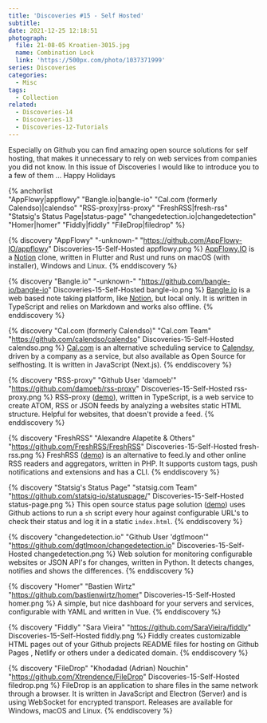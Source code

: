 ```yaml
---
title: 'Discoveries #15 - Self Hosted'
subtitle:
date: 2021-12-25 12:18:51
photograph:
  file: 21-08-05 Kroatien-3015.jpg
  name: Combination Lock
  link: 'https://500px.com/photo/1037371999'
series: Discoveries
categories:
  - Misc
tags:
  - Collection
related:
  - Discoveries-14
  - Discoveries-13
  - Discoveries-12-Tutorials
---
```


Especially on Github you can find amazing open source solutions for self hosting, that makes it unnecessary to rely on web services from companies you did not know. In this issue of Discoveries I would like to introduce you to a few of them ... Happy Holidays

{% anchorlist  
  "AppFlowy|appflowy"
  "Bangle.io|bangle-io"
  "Cal.com (formerly Calendso)|calendso"
  "RSS-proxy|rss-proxy"
  "FreshRSS|fresh-rss"
  "Statsig's Status Page|status-page"
  "changedetection.io|changedetection"
  "Homer|homer"
  "Fiddly|fiddly"
  "FileDrop|filedrop"
%}

<!-- more -->

{% discovery "AppFlowy" "-unknown-" "https://github.com/AppFlowy-IO/appflowy" Discoveries-15-Self-Hosted appflowy.png %}
[AppFlowy.IO](https://www.appflowy.io/) is a [Notion](https://notion.so) clone, written in Flutter and Rust und runs on macOS (with installer), Windows and Linux.
{% enddiscovery %}

{% discovery "Bangle.io" "-unknown-" "https://github.com/bangle-io/bangle-io" Discoveries-15-Self-Hosted bangle-io.png %}
[Bangle.io](https://bangle.io/) is a web based note taking platform, like [Notion](https://notion.so), but local only. It is written in TypeScript and relies on Markdown and works also offline.
{% enddiscovery %}

{% discovery "Cal.com (formerly Calendso)" "Cal.com Team" "https://github.com/calendso/calendso" Discoveries-15-Self-Hosted calendso.png %}
[Cal.com](https://cal.com/) is an alternative scheduling service to [Calendsy](https://calendly.com/), driven by a company as a service, but also available as Open Source for selfhosting. It is written in JavaScript (Next.js).
{% enddiscovery %}

{% discovery "RSS-proxy" "Github User 'damoeb'" "https://github.com/damoeb/rss-proxy" Discoveries-15-Self-Hosted rss-proxy.png %}
RSS-proxy ([demo](https://rssproxy-v1.migor.org/)), written in TypeScript, is a web service to create ATOM, RSS or JSON feeds by analyzing a websites static HTML structure. Helpful for websites, that doesn't provide a feed.
{% enddiscovery %}

{% discovery "FreshRSS" "Alexandre Alapetite & Others" "https://github.com/FreshRSS/FreshRSS" Discoveries-15-Self-Hosted fresh-rss.png %}
FreshRSS ([demo](https://demo.freshrss.org/)) is an alternative to feed.ly and other online RSS readers and aggregators, written in PHP. It supports custom tags, push notifications and extensions and has a CLI.
{% enddiscovery %}

{% discovery "Statsig's Status Page" "statsig.com Team" "https://github.com/statsig-io/statuspage/" Discoveries-15-Self-Hosted status-page.png %}
This open source status page solution ([demo](https://status.statsig.com/)) uses Github actions to run a ``sh`` script every hour against configurable URL's to check their status and log it in a static ``index.html``.
{% enddiscovery %}

{% discovery "changedetection.io" "Github User 'dgtlmoon'" "https://github.com/dgtlmoon/changedetection.io" Discoveries-15-Self-Hosted changedetection.png %}
Web solution for monitoring configurable websites or JSON API's for changes, written in Python. It detects changes, notifies and shows the differences.
{% enddiscovery %}

{% discovery "Homer" "Bastien Wirtz" "https://github.com/bastienwirtz/homer" Discoveries-15-Self-Hosted homer.png %}
A simple, but nice dashboard for your servers and services, configurable with YAML and written in Vue.
{% enddiscovery %}

{% discovery "Fiddly" "Sara Vieira" "https://github.com/SaraVieira/fiddly" Discoveries-15-Self-Hosted fiddly.png %}
Fiddly creates customizable HTML pages out of your Github projects README files for hosting on Github Pages , Netlify or others under a dedicated domain.
{% enddiscovery %}

{% discovery "FileDrop" "Khodadad (Adrian) Nouchin" "https://github.com/Xtrendence/FileDrop" Discoveries-15-Self-Hosted filedrop.png %}
FileDrop is an application to share files in the same network through a browser. It is written in JavaScript and Electron (Server) and is using WebSocket for encrypted transport. Releases are available for Windows, macOS and Linux.
{% enddiscovery %}
